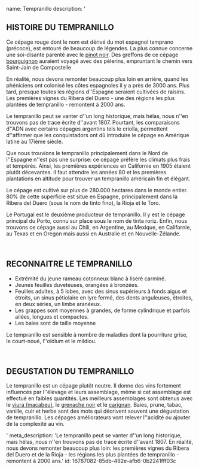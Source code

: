 name: Tempranillo
description: '<h2 class="text-base md:text-lg">HISTOIRE DU TEMPRANILLO</h2><p>Ce cépage rouge dont le nom est dérivé du mot espagnol temprano (précoce), est entouré de beaucoup de légendes. La plus connue concerne une soi-disante parenté avec le&nbsp;<a href="fr/grape/pinot-noir">pinot noir</a>. Des greffons de ce cépage <a href="/fr/region/bourgogne">bourguignon</a> auraient voyagé avec des pèlerins, empruntant le chemin vers Saint-Jain de Compostelle</p><p>En réalité, nous devons remonter beaucoup plus loin en arrière, quand les phéniciens ont colonisé les côtes espagnoles il y a près de 3000 ans. Plus tard, presque toutes les régions d''Espagne seraient cultivées de raisins. Les premières vignes du Ribera del Duero - une des régions les plus plantées de tempranillo - remontent à 2000 ans.</p><p>Le tempranillo peut se vanter d''un long historique, mais hélas, nous n''en trouvons pas de trace écrite d''avant 1807. Pourtant, les comparaisons d''ADN avec certains cépages argentins tels le criolla, permettent d''affirmer que les conquistadors ont dû introduire le cépage en Amérique latine au 17ième siècle.</p><p>Que nous trouvions le tempranillo principalement dans le Nord de l''Espagne n''est pas une surprise: ce cépage préfère les climats plus frais et tempérés. Ainsi, les premières expériences en Californie en 1905 étaient plutôt décevantes. Il faut attendre les années 80 et les premières plantations en altitude pour trouver un tempranillo américain fin et élégant.</p><p>Le cépage est cultivé sur plus de 280.000 hectares dans le monde entier. 80% de cette superficie est situe en Espagne, principalement dans la Ribera del Duero (sous le nom de tinto fino), la Rioja et le Toro. </p><p>Le Portugal est le deuxième producteur de tempranillo. Il y est le cépage principal du Porto, connu sur place sous le nom de tinta roriz. Enfin, nous trouvons ce cépage aussi au Chili, en Argentine, au Mexique, en Californie, au Texas et en Oregon mais aussi en Australie et en Nouvelle-Zélande.</p><p><br></p><h2 class="text-base md:text-lg">RECONNAITRE LE TEMPRANILLO</h2><ul><li>Extrémité du jeune rameau cotonneux blanc à liseré carminé.</li><li>Jeunes feuilles duveteuses, orangées à bronzées.</li><li>Feuilles adultes, à 5 lobes, avec des sinus supérieurs à fonds aigus et étroits, un sinus pétiolaire en lyre fermé, des dents anguleuses, étroites, en deux séries, un limbe aranéeux.</li><li>Les grappes sont moyennes à grandes, de forme cylindrique et parfois ailées, longues et compactes.</li><li>Les baies sont de taille moyenne </li></ul><p>Le tempranillo est sensible à nombre de maladies dont la&nbsp;pourriture grise, le&nbsp;court-noué, l''oïdium&nbsp;et le&nbsp;mildiou.</p><p><br></p><h2 class="text-base md:text-lg">DEGUSTATION DU TEMPRANILLO</h2><p>Le tempranillo est un cépage plutôt neutre. Il donne des vins fortement influencés par l''élevage et leurs assemblage, même si cet assemblage est effectué en faibles quantités. Les meilleurs assemblages sont obtenus avec le <a href="/fr/grape/macabeu">viura (macabeu)</a>, le <a href="/fr/grape/grenache-noir">grenache noir</a> et le <a href="/fr/grape/carignan">carignan</a>. Baies, prune, tabac, vanille, cuir et herbe sont des mots qui décrivent souvent une dégustation de tempranillo. Les cépages améliorateurs vont relever l''acidité ou ajouter de la complexité au vin.</p>'
meta_description: 'Le tempranillo peut se vanter d''un long historique, mais hélas, nous n''en trouvons pas de trace écrite d''avant 1807. En réalité, nous devons remonter beaucoup plus loin: les premières vignes du Ribera del Duero et de la Rioja - les régions les plus plantées de tempranillo - remontent à 2000 ans.'
id: 16787082-85db-492e-afb6-0b2241fff03c
